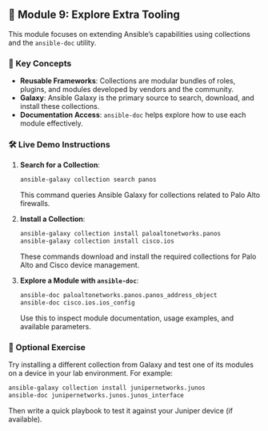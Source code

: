 


## 🧱 Module 9: Explore Extra Tooling

This module focuses on extending Ansible’s capabilities using collections and the `ansible-doc` utility.

### 📌 Key Concepts

- **Reusable Frameworks**: Collections are modular bundles of roles, plugins, and modules developed by vendors and the community.
- **Galaxy**: Ansible Galaxy is the primary source to search, download, and install these collections.
- **Documentation Access**: `ansible-doc` helps explore how to use each module effectively.

### 🛠️ Live Demo Instructions

1. **Search for a Collection**:
   ```bash
   ansible-galaxy collection search panos
   ```
   This command queries Ansible Galaxy for collections related to Palo Alto firewalls.

2. **Install a Collection**:
   ```bash
   ansible-galaxy collection install paloaltonetworks.panos
   ansible-galaxy collection install cisco.ios
   ```
   These commands download and install the required collections for Palo Alto and Cisco device management.

3. **Explore a Module with `ansible-doc`**:
   ```bash
   ansible-doc paloaltonetworks.panos.panos_address_object
   ansible-doc cisco.ios.ios_config
   ```
   Use this to inspect module documentation, usage examples, and available parameters.

### 🧪 Optional Exercise

Try installing a different collection from Galaxy and test one of its modules on a device in your lab environment. For example:

```bash
ansible-galaxy collection install junipernetworks.junos
ansible-doc junipernetworks.junos.junos_interface
```

Then write a quick playbook to test it against your Juniper device (if available).